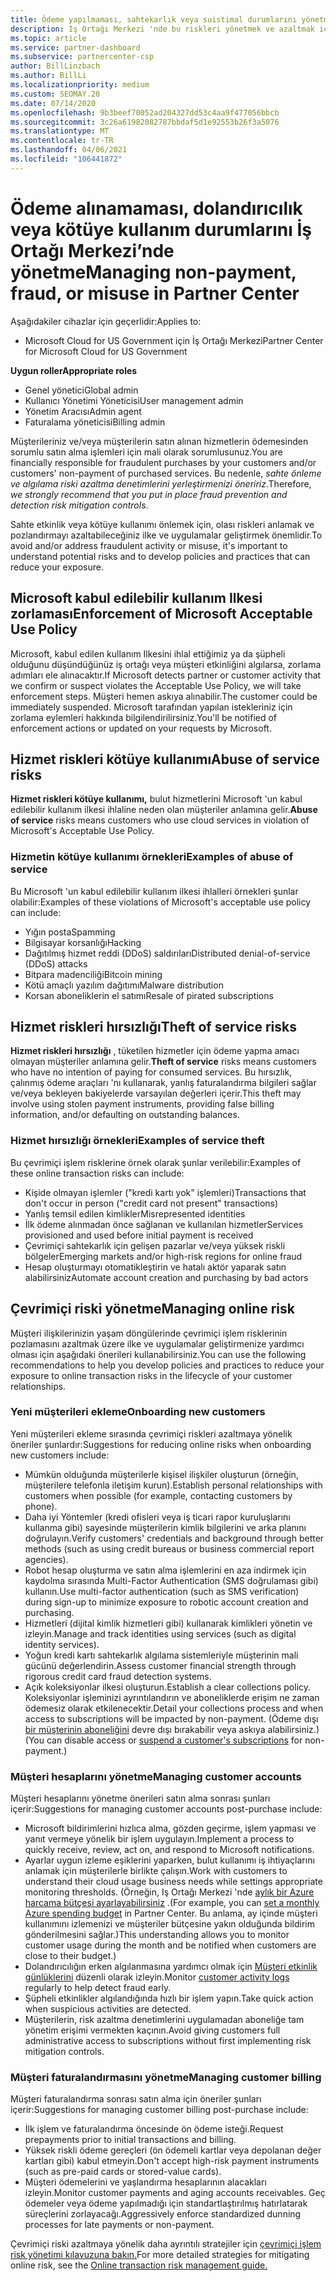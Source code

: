 ```yaml
---
title: Ödeme yapılmaması, sahtekarlık veya suistimal durumlarını yönetme
description: Iş Ortağı Merkezi 'nde bu riskleri yönetmek ve azaltmak için çevrimiçi işlemlere ve en iyi yöntemlere dahil olan çeşitli riskler hakkında bilgi edinin.
ms.topic: article
ms.service: partner-dashboard
ms.subservice: partnercenter-csp
author: BillLinzbach
ms.author: BillLi
ms.localizationpriority: medium
ms.custom: SEOMAY.20
ms.date: 07/14/2020
ms.openlocfilehash: 9b3beef70052ad204327dd53c4aa9f477056bbcb
ms.sourcegitcommit: 3c26a61982082787bbdaf5d1e92553b26f3a5076
ms.translationtype: MT
ms.contentlocale: tr-TR
ms.lasthandoff: 04/06/2021
ms.locfileid: "106441872"
---
```

# <a name="managing-non-payment-fraud-or-misuse-in-partner-center"></a><span data-ttu-id="7261c-103">Ödeme alınamaması, dolandırıcılık veya kötüye kullanım durumlarını İş Ortağı Merkezi’nde yönetme</span><span class="sxs-lookup"><span data-stu-id="7261c-103">Managing non-payment, fraud, or misuse in Partner Center</span></span>

<span data-ttu-id="7261c-104">Aşağıdakiler cihazlar için geçerlidir:</span><span class="sxs-lookup"><span data-stu-id="7261c-104">Applies to:</span></span>

- <span data-ttu-id="7261c-105">Microsoft Cloud for US Government için İş Ortağı Merkezi</span><span class="sxs-lookup"><span data-stu-id="7261c-105">Partner Center for Microsoft Cloud for US Government</span></span>

<span data-ttu-id="7261c-106">**Uygun roller**</span><span class="sxs-lookup"><span data-stu-id="7261c-106">**Appropriate roles**</span></span>

- <span data-ttu-id="7261c-107">Genel yönetici</span><span class="sxs-lookup"><span data-stu-id="7261c-107">Global admin</span></span>
- <span data-ttu-id="7261c-108">Kullanıcı Yönetimi Yöneticisi</span><span class="sxs-lookup"><span data-stu-id="7261c-108">User management admin</span></span>
- <span data-ttu-id="7261c-109">Yönetim Aracısı</span><span class="sxs-lookup"><span data-stu-id="7261c-109">Admin agent</span></span>
- <span data-ttu-id="7261c-110">Faturalama yöneticisi</span><span class="sxs-lookup"><span data-stu-id="7261c-110">Billing admin</span></span>

<span data-ttu-id="7261c-111">Müşterileriniz ve/veya müşterilerin satın alınan hizmetlerin ödemesinden sorumlu satın alma işlemleri için mali olarak sorumlusunuz.</span><span class="sxs-lookup"><span data-stu-id="7261c-111">You are financially responsible for fraudulent purchases by your customers and/or customers' non-payment of purchased services.</span></span> <span data-ttu-id="7261c-112">Bu nedenle, *sahte önleme ve algılama riski azaltma denetimlerini yerleştirmenizi öneririz*.</span><span class="sxs-lookup"><span data-stu-id="7261c-112">Therefore, *we strongly recommend that you put in place fraud prevention and detection risk mitigation controls*.</span></span>

<span data-ttu-id="7261c-113">Sahte etkinlik veya kötüye kullanımı önlemek için, olası riskleri anlamak ve pozlandırmayı azaltabileceğiniz ilke ve uygulamalar geliştirmek önemlidir.</span><span class="sxs-lookup"><span data-stu-id="7261c-113">To avoid and/or address fraudulent activity or misuse, it's important to understand potential risks and to develop policies and practices that can reduce your exposure.</span></span>

## <a name="enforcement-of-microsoft-acceptable-use-policy"></a><span data-ttu-id="7261c-114">Microsoft kabul edilebilir kullanım Ilkesi zorlaması</span><span class="sxs-lookup"><span data-stu-id="7261c-114">Enforcement of Microsoft Acceptable Use Policy</span></span>

<span data-ttu-id="7261c-115">Microsoft, kabul edilen kullanım Ilkesini ihlal ettiğimiz ya da şüpheli olduğunu düşündüğünüz iş ortağı veya müşteri etkinliğini algılarsa, zorlama adımları ele alınacaktır.</span><span class="sxs-lookup"><span data-stu-id="7261c-115">If Microsoft detects partner or customer activity that we confirm or suspect violates the Acceptable Use Policy, we will take enforcement steps.</span></span> <span data-ttu-id="7261c-116">Müşteri hemen askıya alınabilir.</span><span class="sxs-lookup"><span data-stu-id="7261c-116">The customer could be immediately suspended.</span></span> <span data-ttu-id="7261c-117">Microsoft tarafından yapılan istekleriniz için zorlama eylemleri hakkında bilgilendirilirsiniz.</span><span class="sxs-lookup"><span data-stu-id="7261c-117">You'll be notified of enforcement actions or updated on your requests by Microsoft.</span></span>

## <a name="abuse-of-service-risks"></a><span data-ttu-id="7261c-118">Hizmet riskleri kötüye kullanımı</span><span class="sxs-lookup"><span data-stu-id="7261c-118">Abuse of service risks</span></span>

<span data-ttu-id="7261c-119">**Hizmet riskleri kötüye kullanımı,** bulut hizmetlerini Microsoft 'un kabul edilebilir kullanım ilkesi ihlaline neden olan müşteriler anlamına gelir.</span><span class="sxs-lookup"><span data-stu-id="7261c-119">**Abuse of service** risks means customers who use cloud services in violation of Microsoft's Acceptable Use Policy.</span></span>

### <a name="examples-of-abuse-of-service"></a><span data-ttu-id="7261c-120">Hizmetin kötüye kullanımı örnekleri</span><span class="sxs-lookup"><span data-stu-id="7261c-120">Examples of abuse of service</span></span>

<span data-ttu-id="7261c-121">Bu Microsoft 'un kabul edilebilir kullanım ilkesi ihlalleri örnekleri şunlar olabilir:</span><span class="sxs-lookup"><span data-stu-id="7261c-121">Examples of these violations of Microsoft's acceptable use policy can include:</span></span>

- <span data-ttu-id="7261c-122">Yığın posta</span><span class="sxs-lookup"><span data-stu-id="7261c-122">Spamming</span></span>
- <span data-ttu-id="7261c-123">Bilgisayar korsanlığı</span><span class="sxs-lookup"><span data-stu-id="7261c-123">Hacking</span></span>
- <span data-ttu-id="7261c-124">Dağıtılmış hizmet reddi (DDoS) saldırıları</span><span class="sxs-lookup"><span data-stu-id="7261c-124">Distributed denial-of-service (DDoS) attacks</span></span>
- <span data-ttu-id="7261c-125">Bitpara madenciliği</span><span class="sxs-lookup"><span data-stu-id="7261c-125">Bitcoin mining</span></span>
- <span data-ttu-id="7261c-126">Kötü amaçlı yazılım dağıtımı</span><span class="sxs-lookup"><span data-stu-id="7261c-126">Malware distribution</span></span>
- <span data-ttu-id="7261c-127">Korsan aboneliklerin el satımı</span><span class="sxs-lookup"><span data-stu-id="7261c-127">Resale of pirated subscriptions</span></span>

## <a name="theft-of-service-risks"></a><span data-ttu-id="7261c-128">Hizmet riskleri hırsızlığı</span><span class="sxs-lookup"><span data-stu-id="7261c-128">Theft of service risks</span></span>

<span data-ttu-id="7261c-129">**Hizmet riskleri hırsızlığı** , tüketilen hizmetler için ödeme yapma amacı olmayan müşteriler anlamına gelir.</span><span class="sxs-lookup"><span data-stu-id="7261c-129">**Theft of service** risks means customers who have no intention of paying for consumed services.</span></span> <span data-ttu-id="7261c-130">Bu hırsızlık, çalınmış ödeme araçları 'nı kullanarak, yanlış faturalandırma bilgileri sağlar ve/veya bekleyen bakiyelerde varsayılan değerleri içerir.</span><span class="sxs-lookup"><span data-stu-id="7261c-130">This theft may involve using stolen payment instruments, providing false billing information, and/or defaulting on outstanding balances.</span></span>

### <a name="examples-of-service-theft"></a><span data-ttu-id="7261c-131">Hizmet hırsızlığı örnekleri</span><span class="sxs-lookup"><span data-stu-id="7261c-131">Examples of service theft</span></span>

<span data-ttu-id="7261c-132">Bu çevrimiçi işlem risklerine örnek olarak şunlar verilebilir:</span><span class="sxs-lookup"><span data-stu-id="7261c-132">Examples of these online transaction risks can include:</span></span>

- <span data-ttu-id="7261c-133">Kişide olmayan işlemler ("kredi kartı yok" işlemleri)</span><span class="sxs-lookup"><span data-stu-id="7261c-133">Transactions that don't occur in person ("credit card not present" transactions)</span></span>
- <span data-ttu-id="7261c-134">Yanlış temsil edilen kimlikler</span><span class="sxs-lookup"><span data-stu-id="7261c-134">Misrepresented identities</span></span>
- <span data-ttu-id="7261c-135">İlk ödeme alınmadan önce sağlanan ve kullanılan hizmetler</span><span class="sxs-lookup"><span data-stu-id="7261c-135">Services provisioned and used before initial payment is received</span></span>
- <span data-ttu-id="7261c-136">Çevrimiçi sahtekarlık için gelişen pazarlar ve/veya yüksek riskli bölgeler</span><span class="sxs-lookup"><span data-stu-id="7261c-136">Emerging markets and/or high-risk regions for online fraud</span></span>
- <span data-ttu-id="7261c-137">Hesap oluşturmayı otomatikleştirin ve hatalı aktör yaparak satın alabilirsiniz</span><span class="sxs-lookup"><span data-stu-id="7261c-137">Automate account creation and purchasing by bad actors</span></span>

## <a name="managing-online-risk"></a><span data-ttu-id="7261c-138">Çevrimiçi riski yönetme</span><span class="sxs-lookup"><span data-stu-id="7261c-138">Managing online risk</span></span>

<span data-ttu-id="7261c-139">Müşteri ilişkilerinizin yaşam döngülerinde çevrimiçi işlem risklerinin pozlamasını azaltmak üzere ilke ve uygulamalar geliştirmenize yardımcı olması için aşağıdaki önerileri kullanabilirsiniz.</span><span class="sxs-lookup"><span data-stu-id="7261c-139">You can use the following recommendations to help you develop policies and practices to reduce your exposure to online transaction risks in the lifecycle of your customer relationships.</span></span>

### <a name="onboarding-new-customers"></a><span data-ttu-id="7261c-140">Yeni müşterileri ekleme</span><span class="sxs-lookup"><span data-stu-id="7261c-140">Onboarding new customers</span></span>

<span data-ttu-id="7261c-141">Yeni müşterileri ekleme sırasında çevrimiçi riskleri azaltmaya yönelik öneriler şunlardır:</span><span class="sxs-lookup"><span data-stu-id="7261c-141">Suggestions for reducing online risks when onboarding new customers include:</span></span>

- <span data-ttu-id="7261c-142">Mümkün olduğunda müşterilerle kişisel ilişkiler oluşturun (örneğin, müşterilere telefonla iletişim kurun).</span><span class="sxs-lookup"><span data-stu-id="7261c-142">Establish personal relationships with customers when possible (for example, contacting customers by phone).</span></span>
- <span data-ttu-id="7261c-143">Daha iyi Yöntemler (kredi ofisleri veya iş ticari rapor kuruluşlarını kullanma gibi) sayesinde müşterilerin kimlik bilgilerini ve arka planını doğrulayın.</span><span class="sxs-lookup"><span data-stu-id="7261c-143">Verify customers' credentials and background through better methods (such as using credit bureaus or business commercial report agencies).</span></span>
- <span data-ttu-id="7261c-144">Robot hesap oluşturma ve satın alma işlemlerini en aza indirmek için kaydolma sırasında Multi-Factor Authentication (SMS doğrulaması gibi) kullanın.</span><span class="sxs-lookup"><span data-stu-id="7261c-144">Use multi-factor authentication (such as SMS verification) during sign-up to minimize exposure to robotic account creation and purchasing.</span></span>
- <span data-ttu-id="7261c-145">Hizmetleri (dijital kimlik hizmetleri gibi) kullanarak kimlikleri yönetin ve izleyin.</span><span class="sxs-lookup"><span data-stu-id="7261c-145">Manage and track identities using services (such as digital identity services).</span></span>
- <span data-ttu-id="7261c-146">Yoğun kredi kartı sahtekarlık algılama sistemleriyle müşterinin mali gücünü değerlendirin.</span><span class="sxs-lookup"><span data-stu-id="7261c-146">Assess customer financial strength through rigorous credit card fraud detection systems.</span></span>
- <span data-ttu-id="7261c-147">Açık koleksiyonlar ilkesi oluşturun.</span><span class="sxs-lookup"><span data-stu-id="7261c-147">Establish a clear collections policy.</span></span> <span data-ttu-id="7261c-148">Koleksiyonlar işleminizi ayrıntılandırın ve aboneliklerde erişim ne zaman ödemesiz olarak etkilenecektir.</span><span class="sxs-lookup"><span data-stu-id="7261c-148">Detail your collections process and when access to subscriptions will be impacted by non-payment.</span></span> <span data-ttu-id="7261c-149">(Ödeme dışı [bir müşterinin aboneliğini](create-a-new-subscription.md#suspend-a-subscription) devre dışı bırakabilir veya askıya alabilirsiniz.)</span><span class="sxs-lookup"><span data-stu-id="7261c-149">(You can disable access or [suspend a customer's subscriptions](create-a-new-subscription.md#suspend-a-subscription) for non-payment.)</span></span>

### <a name="managing-customer-accounts"></a><span data-ttu-id="7261c-150">Müşteri hesaplarını yönetme</span><span class="sxs-lookup"><span data-stu-id="7261c-150">Managing customer accounts</span></span>

<span data-ttu-id="7261c-151">Müşteri hesaplarını yönetme önerileri satın alma sonrası şunları içerir:</span><span class="sxs-lookup"><span data-stu-id="7261c-151">Suggestions for managing customer accounts post-purchase include:</span></span>

- <span data-ttu-id="7261c-152">Microsoft bildirimlerini hızlıca alma, gözden geçirme, işlem yapması ve yanıt vermeye yönelik bir işlem uygulayın.</span><span class="sxs-lookup"><span data-stu-id="7261c-152">Implement a process to quickly receive, review, act on, and respond to Microsoft notifications.</span></span>
- <span data-ttu-id="7261c-153">Ayarlar uygun izleme eşiklerini yaparken, bulut kullanımı iş ihtiyaçlarını anlamak için müşterilerle birlikte çalışın.</span><span class="sxs-lookup"><span data-stu-id="7261c-153">Work with customers to understand their cloud usage business needs while settings appropriate monitoring thresholds.</span></span> <span data-ttu-id="7261c-154">(Örneğin, Iş Ortağı Merkezi 'nde [aylık bir Azure harcama bütçesi ayarlayabilirsiniz](set-an-azure-spending-budget-for-your-customers.md) .</span><span class="sxs-lookup"><span data-stu-id="7261c-154">(For example, you can [set a monthly Azure spending budget](set-an-azure-spending-budget-for-your-customers.md) in Partner Center.</span></span> <span data-ttu-id="7261c-155">Bu anlama, ay içinde müşteri kullanımını izlemenizi ve müşteriler bütçesine yakın olduğunda bildirim gönderilmesini sağlar.)</span><span class="sxs-lookup"><span data-stu-id="7261c-155">This understanding allows you to monitor customer usage during the month and be notified when customers are close to their budget.)</span></span>
- <span data-ttu-id="7261c-156">Dolandırıcılığın erken algılanmasına yardımcı olmak için [Müşteri etkinlik günlüklerini](activity-logs.md) düzenli olarak izleyin.</span><span class="sxs-lookup"><span data-stu-id="7261c-156">Monitor [customer activity logs](activity-logs.md) regularly to help detect fraud early.</span></span>
- <span data-ttu-id="7261c-157">Şüpheli etkinlikler algılandığında hızlı bir işlem yapın.</span><span class="sxs-lookup"><span data-stu-id="7261c-157">Take quick action when suspicious activities are detected.</span></span>
- <span data-ttu-id="7261c-158">Müşterilerin, risk azaltma denetimlerini uygulamadan aboneliğe tam yönetim erişimi vermekten kaçının.</span><span class="sxs-lookup"><span data-stu-id="7261c-158">Avoid giving customers full administrative access to subscriptions without first implementing risk mitigation controls.</span></span>

### <a name="managing-customer-billing"></a><span data-ttu-id="7261c-159">Müşteri faturalandırmasını yönetme</span><span class="sxs-lookup"><span data-stu-id="7261c-159">Managing customer billing</span></span>

<span data-ttu-id="7261c-160">Müşteri faturalandırma sonrası satın alma için öneriler şunları içerir:</span><span class="sxs-lookup"><span data-stu-id="7261c-160">Suggestions for managing customer billing post-purchase include:</span></span>

- <span data-ttu-id="7261c-161">İlk işlem ve faturalandırma öncesinde ön ödeme isteği.</span><span class="sxs-lookup"><span data-stu-id="7261c-161">Request prepayments prior to initial transactions and billing.</span></span>
- <span data-ttu-id="7261c-162">Yüksek riskli ödeme gereçleri (ön ödemeli kartlar veya depolanan değer kartları gibi) kabul etmeyin.</span><span class="sxs-lookup"><span data-stu-id="7261c-162">Don't accept high-risk payment instruments (such as pre-paid cards or stored-value cards).</span></span>
- <span data-ttu-id="7261c-163">Müşteri ödemelerini ve yaşlandırma hesaplarının alacakları izleyin.</span><span class="sxs-lookup"><span data-stu-id="7261c-163">Monitor customer payments and aging accounts receivables.</span></span> <span data-ttu-id="7261c-164">Geç ödemeler veya ödeme yapılmadığı için standartlaştırılmış hatırlatarak süreçlerini zorlayacağı.</span><span class="sxs-lookup"><span data-stu-id="7261c-164">Aggressively enforce standardized dunning processes for late payments or non-payment.</span></span>

<span data-ttu-id="7261c-165">Çevrimiçi riski azaltmaya yönelik daha ayrıntılı stratejiler için [çevrimiçi işlem risk yönetimi kılavuzuna bakın.](https://query.prod.cms.rt.microsoft.com/cms/api/am/binary/RE4Bhtt)</span><span class="sxs-lookup"><span data-stu-id="7261c-165">For more detailed strategies for mitigating online risk, see the [Online transaction risk management guide.](https://query.prod.cms.rt.microsoft.com/cms/api/am/binary/RE4Bhtt)</span></span>
